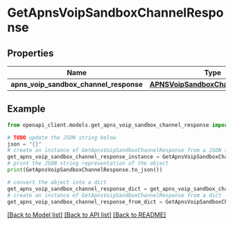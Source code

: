 # GetApnsVoipSandboxChannelResponse


## Properties

Name | Type | Description | Notes
------------ | ------------- | ------------- | -------------
**apns_voip_sandbox_channel_response** | [**APNSVoipSandboxChannelResponse**](APNSVoipSandboxChannelResponse.md) |  | 

## Example

```python
from openapi_client.models.get_apns_voip_sandbox_channel_response import GetApnsVoipSandboxChannelResponse

# TODO update the JSON string below
json = "{}"
# create an instance of GetApnsVoipSandboxChannelResponse from a JSON string
get_apns_voip_sandbox_channel_response_instance = GetApnsVoipSandboxChannelResponse.from_json(json)
# print the JSON string representation of the object
print(GetApnsVoipSandboxChannelResponse.to_json())

# convert the object into a dict
get_apns_voip_sandbox_channel_response_dict = get_apns_voip_sandbox_channel_response_instance.to_dict()
# create an instance of GetApnsVoipSandboxChannelResponse from a dict
get_apns_voip_sandbox_channel_response_from_dict = GetApnsVoipSandboxChannelResponse.from_dict(get_apns_voip_sandbox_channel_response_dict)
```
[[Back to Model list]](../README.md#documentation-for-models) [[Back to API list]](../README.md#documentation-for-api-endpoints) [[Back to README]](../README.md)


